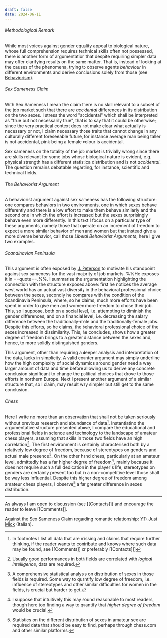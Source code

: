 ```yaml
---
draft: false
date: 2024-06-11
---
```

###### Methodological Remark
While most voices against gender equality appeal to biological nature, whose full comprehension requires technical skills often not possessed, there is another form of argumentation that despite requiring simpler data may offer clarifying results on the same matter. That is, instead of looking at the causes of the phenomena, trying to observe agents _behaviour_ in different environments and derive conclusions solely from those (see [Behaviorism](https://en.wikipedia.org/wiki/Behaviorism)).
###### Sex Sameness Claim
With Sex Sameness I mean the claim there is no skill relevant to a subset of the job market such that there are _accidental_ differences in its distribution on the two sexes. I stress the word "accidental" which shall be interpreted as "true but not necessarily true", that is to say that it could be otherwise; since the very practical context does not make clear what actually is necessary or not, I claim necessary those traits that cannot change in any culturally different foreseeable future, for instance average man being taller is not accidental, pink being a female colour is accidental.

Sex sameness on the totality of the job market is trivially wrong since there are skills relevant for some jobs whose biological nature is evident, e.g. physical strength has a different statistica distribution and is not _accidental_. The question remains debatable regarding, for instance, scientific and technical fields.
###### The Behaviorist Argument
A behaviorist argument against sex sameness has the following structure: one compares behaviors in two environments, one in which sexes behave differently and there is a low effort to make them behave similarly and the second one in which the effort is increased but the sexes surprisingly behave even more differently.  In this text I focus on a particular type of these arguments, namely those that operate on an increment of freedom to expect a more similar behavior of men and women but that instead give a more diverse behavior, call those _Liberal Behaviorist Arguments_; here I give two examples.
###### Scandinavian Peninsula
This argument is often exposed by [J. Peterson](https://www.jordanbpeterson.com/) to motivate his standpoint against sex sameness for the vast majority of job markets. %%He exposes it in ==quote==.%%. I summarise the argumentation highlighting the connection with the structure exposed above: first he notices the average west world has an actual vast diversity in the behavioral professional choice between the sexes, secondly he compares with the condition of the Scandinavia Peninsula, where, so he claims, much more efforts have been spent in order to give men and women more freedom to chose their job. This, so I suppose, both on a social level, i.e. attempting to diminish the gender differences, and on a financial level, i.e. decreasing the salary difference between the traditionally-male and the traditionally-female jobs. Despite this efforts, so he claims, the behavioral professional choice of the sexes increased in dissimilarity. This, he concludes, shows how a greater degree of freedom brings to a greater distance between the sexes and, hence, to more solidly distinguished genders.

This argument, other than requiring a deeper analysis and interpretation of the data, lacks in simplicity. A valid counter argument may simply underline how the high complexity of social dynamics around gender need a way larger amount of data and time before allowing us to derive any concrete conclusion significant to change the political choices that drove to those efforts in northern Europe. Next I present another argument of a similar structure that, so I claim, may result way simpler but still get to the same conclusion.
###### Chess
Here I write no more than an observation that shall not be taken seriously without previous research and abundance of data[^1]. Instantiating the argumentative structure presented above, I compare the educational and professional fields in science and technology to the landscape of amateur chess players, assuming that skills in those two fields have an high correlation[^2]. The first environment is certainly characterised both by a relatively low degree of freedom, because of stereotypes on genders and actual male presence[^3]. On the other hand chess, particularly at an amateur level, admittedly has a far higher degree of freedom[^4], mainly because it does not require such a full dedication in the player's life, stereotypes on genders are certainly present too but in a non-competitive level those shall be way less influential. Despite this higher degree of freedom among amateur chess players, I observe[^5] a far greater difference in sexes distribution.

[^1]: In footnotes I list all data that are missing and claims that require further thinking, if the reader wants to contribute and knows where such data may be found, see [[Comments]] or preferably [[Contacts]]]
[^2]: Usually good performances in both fields are correlated with _logical intelligence_, data are required.
[^3]: A comprehensive statistical analysis on distribution of sexes in those fields is required. Some way to quantify low degree of freedom, i.e. influence of stereotypes and other similar difficulties for women in the fields, is crucial but harder to get.
[^4]: I suppose that intuitively this may sound reasonable to most readers, though here too finding a way to quantify that _higher degree of freedom_ would be crucial.
[^5]: Statistics on the different distribution of sexes in amateur sex are required data that should be easy to find, perhaps through chess.com and other similar platforms.

---
As always I am open to discussion (see [[Contacts]]) and encourage the reader to leave [[Comments]].

Against the Sex Sameness Claim regarding romantic relationship: [YT: Just Mick](https://youtu.be/h1d-4FddArk?si=RdiPrO5GdeFQILfz) (Italian).